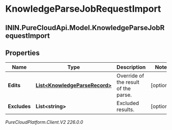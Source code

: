 # KnowledgeParseJobRequestImport

## ININ.PureCloudApi.Model.KnowledgeParseJobRequestImport

## Properties

|Name | Type | Description | Notes|
|------------ | ------------- | ------------- | -------------|
| **Edits** | [**List&lt;KnowledgeParseRecord&gt;**](KnowledgeParseRecord) | Override of the result of the parse. | [optional] |
| **Excludes** | **List&lt;string&gt;** | Excluded results. | [optional] |



_PureCloudPlatform.Client.V2 226.0.0_

